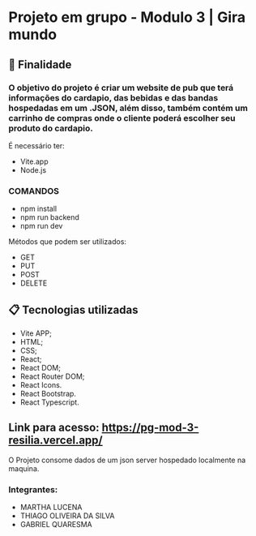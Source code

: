 # Projeto em grupo - Modulo 3 | Gira mundo
 
## 🚀 Finalidade

### O objetivo do projeto é criar um website de pub que terá informações do cardapio, das bebidas e das bandas hospedadas em um .JSON, além disso, também contém um carrinho de compras onde o cliente poderá escolher seu produto do cardapio.


É necessário ter:
* Vite.app
* Node.js

### COMANDOS
* npm install
* npm run backend 
* npm run dev


Métodos que podem ser utilizados:

* GET
* PUT
* POST
* DELETE

## 📋 Tecnologias utilizadas

* Vite APP;
* HTML;
* CSS;
* React;
* React DOM;
* React Router DOM;
* React Icons.
* React Bootstrap.
* React Typescript.

## Link para acesso: https://pg-mod-3-resilia.vercel.app/

O Projeto consome dados de um json server hospedado localmente na maquina.

### Integrantes:
* MARTHA LUCENA
* THIAGO OLIVEIRA DA SILVA
* GABRIEL QUARESMA 
